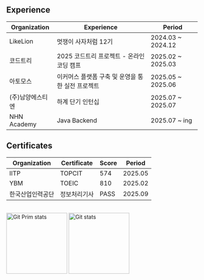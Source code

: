 ## Experience
|Organization | Experience                   | Period                |
|------------|--------------------------|---------------------|
|LikeLion|멋쟁이 사자처럼 12기|2024.03 ~ 2024.12|
|코드트리|2025 코드트리 프로젝트 - 온라인 코딩 캠프|2025.02 ~ 2025.03|
|아토모스|이커머스 플랫폼 구축 및 운영을 통한 실전 프로젝트|2025.05 ~ 2025.06 |
|(주)남양에스티엔| 하계 단기 인턴십|2025.07 ~ 2025.07|
|NHN Academy|Java Backend|2025.07 ~ ing|

## Certificates
| Organization                |  Certificate        | Score  | Period      |
|-------------------------|------------------|-------|-------------|
| IITP |TOPCIT  | 574   | 2025.05     |
| YBM | TOEIC | 810 | 2025.02|
|한국산업인력공단| 정보처리기사  | PASS  | 2025.09

<div>
  <br/>
  <a href="#"><img src="https://github-readme-stats.vercel.app/api/top-langs/?username=R4mel&layout=compact&hide=issues" alt="Git Prim stats" height="160px" /></a>
  <a href="#"><img src="https://github-readme-stats.vercel.app/api?username=R4mel" alt="Git stats" height="160px" /></a>
</div>
